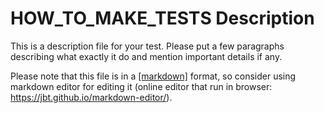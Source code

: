 # HOW_TO_MAKE_TESTS Description
This is a description file for your test. Please put a few paragraphs describing what exactly it do and mention important details if any.

Please note that this file is in a [[markdown]](https://en.wikipedia.org/wiki/Markdown) format, so consider using markdown editor for editing it (online editor that run in browser: https://jbt.github.io/markdown-editor/).
